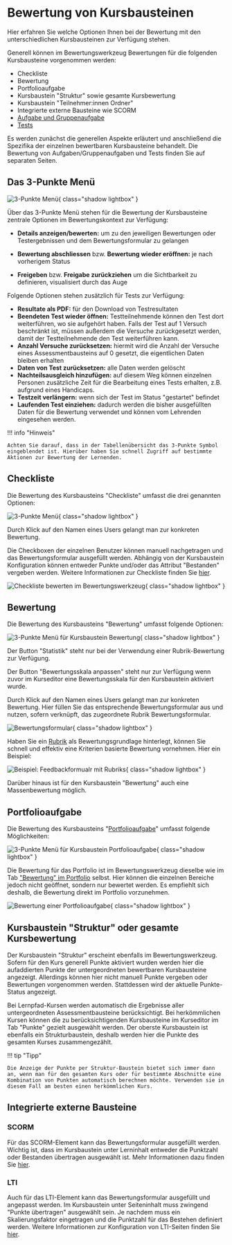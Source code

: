 # Bewertung von Kursbausteinen

Hier erfahren Sie welche Optionen Ihnen bei der Bewertung mit den unterschiedlichen Kursbausteinen zur Verfügung stehen. 

Generell können im Bewertungswerkzeug Bewertungen für die folgenden Kursbausteine vorgenommen werden:

* Checkliste
* Bewertung
* Portfolioaufgabe
* Kursbaustein "Struktur" sowie gesamte Kursbewertung
* Kursbaustein "Teilnehmer:innen Ordner"
* Integrierte externe Bausteine wie SCORM
* [Aufgabe und Gruppenaufgabe](Assessing_tasks_and_group_tasks.de.md)
* [Tests](Assessing_tests.de.md)

Es werden zunächst die generellen Aspekte erläutert und anschließend die Spezifika der einzelnen bewertbaren Kursbausteine behandelt. Die Bewertung von Aufgaben/Gruppenaufgaben und Tests finden Sie auf separaten Seiten. 

## Das 3-Punkte Menü
![3-Punkte Menü](assets/Bewertungswerkzeug_Checkliste172.png){ class="shadow lightbox" }

Über das 3-Punkte Menü stehen für die Bewertung der Kursbausteine zentrale Optionen im Bewertungskontext zur Verfügung:

* **Details anzeigen/bewerten:** um zu den jeweiligen Bewertungen oder Testergebnissen und dem Bewertungsformular zu gelangen 

* **Bewertung abschliessen** bzw. **Bewertung wieder eröffnen:** je nach vorherigem Status 

* **Freigeben** bzw. **Freigabe zurückziehen** um die Sichtbarkeit zu definieren, visualisiert durch das Auge 

Folgende Optionen stehen zusätzlich für Tests zur Verfügung: 

* **Resultate als PDF:** für den Download von Testresultaten
* **Beendeten Test wieder öffnen:** Testteilnehmende können den Test dort weiterführen, wo sie aufgehört haben. Falls der Test auf 1 Versuch beschränkt ist, müssen außerdem die Versuche zurückgesetzt werden, damit der Testteilnehmende den Test weiterführen kann.
* **Anzahl Versuche zurücksetzen:** hiermit wird die Anzahl der Versuche eines Assessmentbausteins auf 0 gesetzt, die eigentlichen Daten bleiben erhalten
* **Daten von Test zurücksetzen:** alle Daten werden gelöscht
* **Nachteilsausgleich hinzufügen:** auf diesem Weg können einzelnen Personen zusätzliche Zeit für die Bearbeitung eines Tests erhalten, z.B. aufgrund eines Handicaps.
* **Testzeit verlängern:** wenn sich der Test im Status "gestartet" befindet
* **Laufenden Test einziehen:** dadurch werden die bisher ausgefüllten Daten für die Bewertung verwendet und können vom Lehrenden eingesehen werden.


!!! info "Hinweis"

    Achten Sie darauf, dass in der Tabellenübersicht das 3-Punkte Symbol eingeblendet ist. Hierüber haben Sie schnell Zugriff auf bestimmte Aktionen zur Bewertung der Lernenden.


## Checkliste
Die Bewertung des Kursbausteins "Checkliste" umfasst die drei genannten Optionen:

![3-Punkte Menü](assets/3-Punkte_Bewertung_generell.png){ class="shadow lightbox" }

Durch Klick auf den Namen eines Users gelangt man zur konkreten Bewertung. 

Die Checkboxen der einzelnen Benutzer können manuell nachgetragen und das Bewertungsformular ausgefüllt werden. Abhängig von der Kursbaustein Konfiguration können entweder Punkte und/oder das Attribut "Bestanden" vergeben werden. Weitere Informationen zur Checkliste finden Sie [hier](../learningresources/Course_Element_Checklist.de.md).

![Checkliste bewerten im Bewertungswerkzeug](assets/Checkliste_Bewertungsformular.png){ class="shadow lightbox" }

## Bewertung
Die Bewertung des Kursbausteins "Bewertung" umfasst folgende Optionen:

![3-Punkte Menü für Kursbaustein Bewertung](assets/Bewertungswerkzeug_Bewertung172.png){ class="shadow lightbox" }

Der Button "Statistik" steht nur bei der Verwendung einer Rubrik-Bewertung zur Verfügung. 

Der Button "Bewertungsskala anpassen" steht nur zur Verfügung wenn zuvor im Kurseditor eine Bewertungsskala für den Kursbaustein aktiviert wurde. 

Durch Klick auf den Namen eines Users gelangt man zur konkreten Bewertung. Hier füllen Sie das entsprechende Bewertungsformular aus und nutzen, sofern verknüpft, das zugeordnete Rubrik Bewertungsformular.

![Bewertungsformular](assets/Bewertung_Bewerutngsformular_mit_Rubrik.png){ class="shadow lightbox" }

Haben Sie ein [Rubrik](../learningresources/Rubric.de.md) als Bewertungsgrundlage hinterlegt, können Sie schnell und effektiv eine Kriterien basierte Bewertung vornehmen. Hier ein Beispiel:

![Beispiel: Feedbackformualr mit Rubriks](assets/Bewertungswerkzeug_Rubrik.png){ class="shadow lightbox" }

Darüber hinaus ist für den Kursbaustein "Bewertung" auch eine Massenbewertung möglich.

## Portfolioaufgabe
Die Bewertung des Kursbausteins "[Portfolioaufgabe](../learningresources/Creating_Portfolio_Tasks.de.md)" umfasst folgende Möglichkeiten:

![3-Punkte Menü für Kursbaustein Portfolioaufgabe](assets/Portfolioaufgabe_Bewertung.png){ class="shadow lightbox" }

Die Bewertung für das Portfolio ist im Bewertungswerkzeug dieselbe wie im Tab ["Bewertung" im Portfolio](../learningresources/Portfolio_assignment_Grading.de.md) selbst. Hier können die einzelnen Bereiche jedoch nicht geöffnet, sondern nur bewertet werden. Es empfiehlt sich deshalb, die Bewertung direkt im Portfolio vorzunehmen.

![Bewertung einer Portfolioaufgabe](assets/Portfolioaufgabe172.png){ class="shadow lightbox" }

## Kursbaustein "Struktur" oder gesamte Kursbewertung

Der Kursbaustein "Struktur" erscheint ebenfalls im Bewertungswerkzeug. Sofern für den Kurs generell Punkte aktiviert wurden werden hier die aufaddierten Punkte der untergeordneten bewertbaren Kursbausteine angezeigt. Allerdings können hier nicht manuell Punkte vergeben oder Bewertungen vorgenommen werden. Stattdessen wird der aktuelle Punkte-Status angezeigt. 

Bei Lernpfad-Kursen werden automatisch die Ergebnisse aller untergeordneten Assessmentbausteine berücksichtigt. Bei herkömmlichen Kursen können die zu berücksichtigenden Kursbausteine im Kurseditor im Tab "Punkte" gezielt ausgewählt werden. Der oberste Kursbaustein ist ebenfalls ein Strukturbaustein, deshalb werden hier die Punkte des gesamten Kurses zusammengezählt.

!!! tip "Tipp"

    Die Anzeige der Punkte per Struktur-Baustein bietet sich immer dann an, wenn man für den gesamten Kurs oder für bestimmte Abschnitte eine Kombination von Punkten automatisch berechnen möchte. Verwenden sie in diesem Fall am besten einen herkömmlichen Kurs.

## Integrierte externe Bausteine
### SCORM
Für das SCORM-Element kann das Bewertungsformular ausgefüllt werden. Wichtig ist, dass im Kursbaustein unter Lerninhalt entweder die Punktzahl oder Bestanden übertragen ausgewählt ist. Mehr Informationen dazu finden Sie [hier](../learningresources/Course_Element_SCORM_Learning_Content.de.md).

### LTI
Auch für das LTI-Element kann das Bewertungsformular ausgefüllt und angepasst werden. Im Kursbaustein unter Seiteninhalt muss zwingend "Punkte übertragen" ausgewählt sein. Je nachdem muss ein Skalierungsfaktor eingetragen und die Punktzahl für das Bestehen definiert werden. Weitere Informationen zur Konfiguration von LTI-Seiten finden Sie [hier](../learningresources/Course_Element_LTI_Page.de.md).